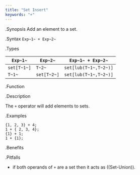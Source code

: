 ```yaml
---
title: "Set Insert"
keywords: "+"
---
```


.Synopsis
Add an element to a set.

.Syntax
`Exp~1~ + Exp~2~`

.Types


| `Exp~1~`    |  `Exp~2~`    | `Exp~1~ + Exp~2~`       |
| --- | --- | --- |
| `set[T~1~]` |  `T~2~`      | `set[lub(T~1~,T~2~)]`   |
| `T~1~`      |  `set[T~2~]` | `set[lub(T~1~,T~2~)]`   |


.Function

.Description

The `+` operator will add elements to sets.

.Examples
```rascal-shell
{1, 2, 3} + 4;
1 + { 2, 3, 4};
{1} + 1;
1 + {1};
```

.Benefits

.Pitfalls

*  if both operands of `+` are a set then it acts as ((Set-Union)).

